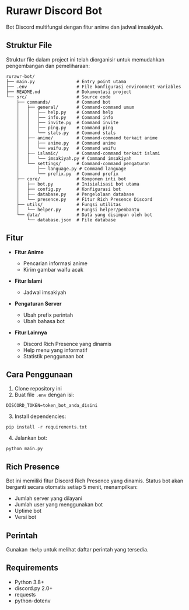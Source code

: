 # Rurawr Discord Bot

Bot Discord multifungsi dengan fitur anime dan jadwal imsakiyah.

## Struktur File

Struktur file dalam project ini telah diorganisir untuk memudahkan pengembangan dan pemeliharaan:

```
rurawr-bot/
├── main.py                # Entry point utama
├── .env                   # File konfigurasi environment variables
├── README.md              # Dokumentasi project
└── src/                   # Source code
    ├── commands/          # Command bot
    │   ├── general/       # Command-command umum
    │   │   ├── help.py    # Command help
    │   │   ├── info.py    # Command info
    │   │   ├── invite.py  # Command invite
    │   │   ├── ping.py    # Command ping
    │   │   └── stats.py   # Command stats
    │   ├── anime/         # Command-command terkait anime
    │   │   ├── anime.py   # Command anime
    │   │   └── waifu.py   # Command waifu
    │   ├── islamic/       # Command-command terkait islami
    │   │   └── imsakiyah.py # Command imsakiyah
    │   └── settings/      # Command-command pengaturan
    │       ├── language.py # Command language
    │       └── prefix.py  # Command prefix
    ├── core/              # Komponen inti bot
    │   ├── bot.py         # Inisialisasi bot utama
    │   ├── config.py      # Konfigurasi bot
    │   ├── database.py    # Pengelolaan database
    │   └── presence.py    # Fitur Rich Presence Discord
    ├── utils/             # Fungsi utilitas
    │   └── helper.py      # Fungsi helper/pembantu
    └── data/              # Data yang disimpan oleh bot
        └── database.json  # File database
```

## Fitur

- **Fitur Anime**
  - Pencarian informasi anime
  - Kirim gambar waifu acak
  
- **Fitur Islami**
  - Jadwal imsakiyah
  
- **Pengaturan Server**
  - Ubah prefix perintah
  - Ubah bahasa bot
  
- **Fitur Lainnya**
  - Discord Rich Presence yang dinamis
  - Help menu yang informatif
  - Statistik penggunaan bot

## Cara Penggunaan

1. Clone repository ini
2. Buat file `.env` dengan isi:
```
DISCORD_TOKEN=token_bot_anda_disini
```
3. Install dependencies:
```
pip install -r requirements.txt
```
4. Jalankan bot:
```
python main.py
```

## Rich Presence

Bot ini memiliki fitur Discord Rich Presence yang dinamis. Status bot akan berganti secara otomatis setiap 5 menit, menampilkan:

- Jumlah server yang dilayani
- Jumlah user yang menggunakan bot
- Uptime bot
- Versi bot

## Perintah

Gunakan `!help` untuk melihat daftar perintah yang tersedia.

## Requirements

- Python 3.8+
- discord.py 2.0+
- requests
- python-dotenv 